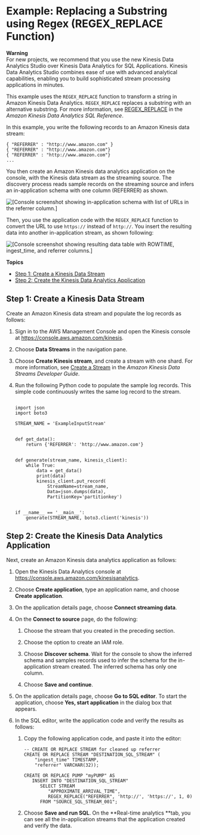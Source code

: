 # Example: Replacing a Substring using Regex \(REGEX\_REPLACE Function\)<a name="examples-transforming-strings-regexreplace"></a>

**Warning**  
For new projects, we recommend that you use the new Kinesis Data Analytics Studio over Kinesis Data Analytics for SQL Applications\. Kinesis Data Analytics Studio combines ease of use with advanced analytical capabilities, enabling you to build sophisticated stream processing applications in minutes\.

This example uses the `REGEX_REPLACE` function to transform a string in Amazon Kinesis Data Analytics\. `REGEX_REPLACE` replaces a substring with an alternative substring\. For more information, see [REGEX\_REPLACE](https://docs.aws.amazon.com/kinesisanalytics/latest/sqlref/sql-reference-regex-replace.html) in the *Amazon Kinesis Data Analytics SQL Reference*\.

In this example, you write the following records to an Amazon Kinesis data stream: 

```
{ "REFERRER" : "http://www.amazon.com" }
{ "REFERRER" : "http://www.amazon.com"}
{ "REFERRER" : "http://www.amazon.com"}
...
```



You then create an Amazon Kinesis data analytics application on the console, with the Kinesis data stream as the streaming source\. The discovery process reads sample records on the streaming source and infers an in\-application schema with one column \(REFERRER\) as shown\.

![\[Console screenshot showing in-application schema with list of URLs in the referrer column.\]](http://docs.aws.amazon.com/kinesisanalytics/latest/dev/images/referrer-10.png)

Then, you use the application code with the `REGEX_REPLACE` function to convert the URL to use `https://` instead of `http://`\. You insert the resulting data into another in\-application stream, as shown following: 



![\[Console screenshot showing resulting data table with ROWTIME, ingest_time, and referrer columns.\]](http://docs.aws.amazon.com/kinesisanalytics/latest/dev/images/ex_regex_replace.png)

**Topics**
+ [Step 1: Create a Kinesis Data Stream](#examples-transforming-strings-regexreplace-1)
+ [Step 2: Create the Kinesis Data Analytics Application](#examples-transforming-strings-regexreplace-2)

## Step 1: Create a Kinesis Data Stream<a name="examples-transforming-strings-regexreplace-1"></a>

Create an Amazon Kinesis data stream and populate the log records as follows:

1. Sign in to the AWS Management Console and open the Kinesis console at [https://console\.aws\.amazon\.com/kinesis](https://console.aws.amazon.com/kinesis)\.

1. Choose **Data Streams** in the navigation pane\.

1. Choose **Create Kinesis stream**, and create a stream with one shard\. For more information, see [Create a Stream](https://docs.aws.amazon.com/streams/latest/dev/learning-kinesis-module-one-create-stream.html) in the *Amazon Kinesis Data Streams Developer Guide*\.

1. Run the following Python code to populate the sample log records\. This simple code continuously writes the same log record to the stream\.

   ```
    
   import json
   import boto3
   
   STREAM_NAME = 'ExampleInputStream'
   
   
   def get_data():
       return {'REFERRER': 'http://www.amazon.com'}
   
   
   def generate(stream_name, kinesis_client):
       while True:
           data = get_data()
           print(data)
           kinesis_client.put_record(
               StreamName=stream_name,
               Data=json.dumps(data),
               PartitionKey='partitionkey')
   
   
   if __name__ == '__main__':
       generate(STREAM_NAME, boto3.client('kinesis'))
   ```

## Step 2: Create the Kinesis Data Analytics Application<a name="examples-transforming-strings-regexreplace-2"></a>

Next, create an Amazon Kinesis data analytics application as follows:

1. Open the Kinesis Data Analytics console at [ https://console\.aws\.amazon\.com/kinesisanalytics](https://console.aws.amazon.com/kinesisanalytics)\.

1. Choose **Create application**, type an application name, and choose **Create application**\.

1. On the application details page, choose **Connect streaming data**\. 

1. On the **Connect to source** page, do the following:

   1. Choose the stream that you created in the preceding section\. 

   1. Choose the option to create an IAM role\.

   1. Choose **Discover schema**\. Wait for the console to show the inferred schema and samples records used to infer the schema for the in\-application stream created\. The inferred schema has only one column\.

   1. Choose **Save and continue**\.

   

1. On the application details page, choose **Go to SQL editor**\. To start the application, choose **Yes, start application** in the dialog box that appears\.

1. In the SQL editor, write the application code and verify the results as follows:

   1. Copy the following application code, and paste it into the editor:

      ```
      -- CREATE OR REPLACE STREAM for cleaned up referrer
      CREATE OR REPLACE STREAM "DESTINATION_SQL_STREAM" (
          "ingest_time" TIMESTAMP,
          "referrer" VARCHAR(32));
          
      CREATE OR REPLACE PUMP "myPUMP" AS 
         INSERT INTO "DESTINATION_SQL_STREAM"
            SELECT STREAM 
               "APPROXIMATE_ARRIVAL_TIME", 
               REGEX_REPLACE("REFERRER", 'http://', 'https://', 1, 0)
            FROM "SOURCE_SQL_STREAM_001";
      ```

   1. Choose **Save and run SQL**\. On the **Real\-time analytics **tab, you can see all the in\-application streams that the application created and verify the data\. 
